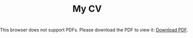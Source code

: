 # My CV

<div style="position: fixed; left: 0; top:  0; width: 100%; height: 100%">
<object data="https://vitaliidasaev.github.io/tst/test.pdf#zoom=scale"
        type="application/pdf"
        style="width: 100%; height: 100%">
    <embed src="https://vitaliidasaev.github.io/tst/test.pdf">
        <p>This browser does not support PDFs. Please download the PDF to view it: <a href="https://vitaliidasaev.github.io/tst/test.pdf">Download PDF</a>.</p>
    </embed>
</object>
</div>

